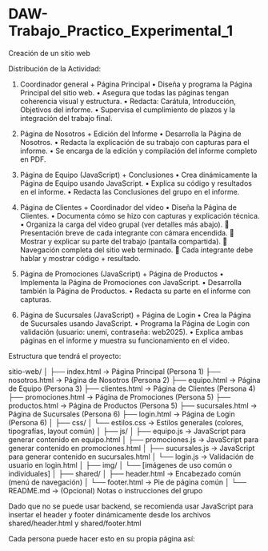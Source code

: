 # DAW-Trabajo_Practico_Experimental_1
Creación de un sitio web

Distribución de la Actividad:
1.	Coordinador general + Página Principal
    •	Diseña y programa la Página Principal del sitio web.
    •	Asegura que todas las páginas tengan coherencia visual y estructura.
    •	Redacta: Carátula, Introducción, Objetivos del informe.
    •	Supervisa el cumplimiento de plazos y la integración del trabajo final.

2.	Página de Nosotros + Edición del Informe
    •	Desarrolla la Página de Nosotros.
    •	Redacta la explicación de su trabajo con capturas para el informe.
    •	Se encarga de la edición y compilación del informe completo en PDF.

3.	Página de Equipo (JavaScript) + Conclusiones
    •	Crea dinámicamente la Página de Equipo usando JavaScript.
    •	Explica su código y resultados en el informe.
    •	Redacta las Conclusiones del grupo en el informe.

4.	Página de Clientes + Coordinador del video
    •	Diseña la Página de Clientes.
    •	Documenta cómo se hizo con capturas y explicación técnica.
    •	Organiza la carga del video grupal (ver detalles más abajo).
        	Presentación breve de cada integrante con cámara encendida.
        	Mostrar y explicar su parte del trabajo (pantalla compartida).
        	Navegación completa del sitio web terminado.
        	Cada integrante debe hablar y mostrar código + resultado.

5.	Página de Promociones (JavaScript) + Página de Productos
    •	Implementa la Página de Promociones con JavaScript.
    •	Desarrolla también la Página de Productos.
    •	Redacta su parte en el informe con capturas.

6.	Página de Sucursales (JavaScript) + Página de Login
    •	Crea la Página de Sucursales usando JavaScript.
    •	Programa la Página de Login con validación (usuario: unemi, contraseña: web2025).
    •	Explica ambas páginas en el informe y muestra su funcionamiento en el video.


Estructura que tendrá el proyecto:

sitio-web/
│
├── index.html                  → Página Principal (Persona 1)
├── nosotros.html              → Página de Nosotros (Persona 2)
├── equipo.html                → Página de Equipo (Persona 3)
├── clientes.html              → Página de Clientes (Persona 4)
├── promociones.html           → Página de Promociones (Persona 5)
├── productos.html             → Página de Productos (Persona 5)
├── sucursales.html            → Página de Sucursales (Persona 6)
├── login.html                 → Página de Login (Persona 6)
│
├── css/
│   └── estilos.css            → Estilos generales (colores, tipografías, layout común)
│
├── js/
│   ├── equipo.js              → JavaScript para generar contenido en equipo.html
│   ├── promociones.js         → JavaScript para generar contenido en promociones.html
│   ├── sucursales.js          → JavaScript para generar contenido en sucursales.html
│   └── login.js               → Validación de usuario en login.html
│
├── img/
│   └── [imágenes de uso común o individuales]
│
├── shared/
│   ├── header.html            → Encabezado común (menú de navegación)
│   └── footer.html            → Pie de página común
│
└── README.md                  → (Opcional) Notas o instrucciones del grupo

Dado que no se puede usar backend, se recomienda usar JavaScript para insertar el header y
footer dinámicamente desde los archivos shared/header.html y shared/footer.html

Cada persona puede hacer esto en su propia página así:

<body>
  <div id="header"></div>

  <!-- Contenido de la página -->

  <div id="footer"></div>

  <script>
    fetch('shared/header.html')
      .then(response => response.text())
      .then(data => document.getElementById('header').innerHTML = data);
    
    fetch('shared/footer.html')
      .then(response => response.text())
      .then(data => document.getElementById('footer').innerHTML = data);
  </script>
</body>

